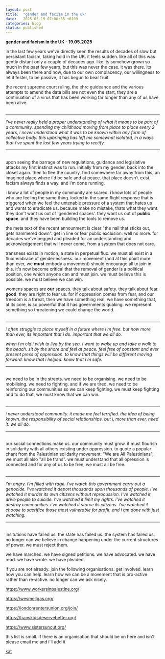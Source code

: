 ```yaml
---
layout: post
title:  "gender and facism in the uk"
date:   2025-05-19 07:00:35 +0100
categories: blog
status: published
---
```


**gender and facism in the UK - 19.05.2025**

in the last few years we've directly seen the results of decades of slow but persistant facism, taking hold in the UK. it feels sudden. like all of this was gently distant only a couple of decades ago. like its somehow grown so much in the past few years, but this was never the case. it was there. its always been there and now, due to our own complacency, our willingness to let it fester, to be passive, it has begun to bear fruit. 

the recent supreme court ruling, the ehrc guideance and the various attempts to amend the data bills are not even the start, they are a continuation of a virus that has been working far longer than any of us have been alive. 
<br><br>


-----

*i've never really held a proper understanding of what it means to be part of a community. spending my childhood moving from place to place every 2 years, i never understood what it was to be known within any form of collective body. this upbringing has left me somewhat isolated, in a ways that i've spent the last few years trying to rectify.*

-----

<br>
upon seeing the barrage of new regulations, guidance and legislative attacks my first instinct was to run. initially from my gender, back into the closet again. then to flee the country, find somewhere far away from this, an imagined place where i'd be safe and at peace. that place doesn't exist. facism always finds a way. and i'm done running.

i know a lot of people in my community are scared. i know lots of people who are feeling the same thing. locked in the same flight response that is triggered when we feel the untenable pressure of a system that hates us and wants to eradicate us. because make no mistake, thats what they want. they don't want us out of 'gendered spaces'. they want us out of **public space**. and they have been building the tools to remove us. 

the meta text of the recent announment is clear "the nail that sticks out, gets hammered down". get in line or fear public exclusion. well no more. for decades we've begged and pleaded for an understanding and acknowledgement that will never come, from a system that does not care.

transness exists in motion, a state in perpetual flux. we must all exist in a fluid embrace of genderlessness. our movement (and at this point more than ever, we **must** embody a movement) should encourage all to join in this. it's now become critical that the removal of gender is a political position, one which anyone can and must join. we must believe this is possible. we must believe we can win.

womens spaces are **our** spaces. they talk about safety. they talk about fear. **good**. they are right to fear us. for if oppression comes from fear, and our freedom is a threat, then we have something real. we have something that, at its core, is so powerful that it has governments quaking. we represent something so threatening we could change the world.
<br><br>

-----

*i often struggle to place myself in a future where i'm free. but now more than ever, its important that i do. important that we all do.*

*when i'm old i wish to live by the sea. i want to wake up and take a walk to the beach. sit by the shore and feel at peace. feel free of constant and ever present press of oppression. to know that things will be different moving forward. know that i helped. know that i'm safe.*

-----

<br>
we need to be in the streets. we need to be organising. we need to be mobilising. we need to fighting. and if we are tired, we need to be reinforcing our communities so we can keep fighting. we must keep fighting and to do that, we must know that we can win.
<br><br>


-----

*i never understood community. it made me feel terrified. the idea of being known. the responsibility of social relationships. but i, more than ever, need it. we all do.*

-----

<br>
our social connections make us. our community must grow. it must flourish in solidarity with all others existing under oppression. to quote a popular chant from the Palestinian solidarity movement: "We are All Palestinians", we must all also "all be trans". we must understand that all opression is connected and for any of us to be free, we must all be free.
<br><br>


-----

*i'm angry. i'm filled with rage. i've watch this government carry out a genocide. i've watched it deport thousands upon thousands of people. i've watched it murder its own citizens without reprocussion. i've watched it drive people to suicide. i've watched it limit my rights. i've watched it destroy communities. i've watched it starve its citizens. i've watched it choose to sacrifice those most vulnerable for profit. and i am done with just watching.*

-----

<br>
insitutions have failed us. the state has failed us. the system has failed us. no longer can we believe in change happening under the current structures of power. we must reject them.

we have marched. we have signed petitions. we have advocated. we have read. we have wrote. we have pleaded. 

if you are not already. join the following organisations. get involved. learn how you can help. learn how we can be a movement that is pro-active rather than re-active. no longer can we ask nicely.

https://www.workersinpalestine.org/

https://wesmellgas.org/

https://londonrentersunion.org/join/

https://transkidsdeservebetter.org/

https://www.sistersuncut.org/

this list is small. if there is an organisation that should be on here and isn't please email me and i'll add it.

[kat][kat_website]

[kat_website]: https://otherkat.com